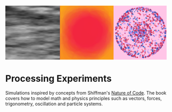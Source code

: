 ![processingExperimentsImage](https://github.com/alexfidelchen/Processing-Experiments/blob/master/processingExperiments.png)
# Processing Experiments
Simulations inspired by concepts from Shiffman's [Nature of Code](http://natureofcode.com/book/). The book covers how to model math and physics principles such as vectors, forces, trigonometry, oscillation and particle systems. 
